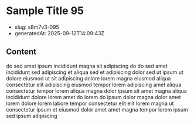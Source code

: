 # Sample Title 95

- slug: s8m7v3-095
- generatedAt: 2025-09-12T14:09:43Z

## Content
do sed amet ipsum incididunt magna sit adipiscing do do sed amet incididunt sed adipiscing et aliqua sed et adipiscing dolor sed ut ipsum ut dolore eiusmod ut sit adipiscing dolore lorem magna eiusmod aliqua consectetur elit adipiscing eiusmod tempor lorem adipiscing amet aliqua consectetur tempor lorem aliqua magna dolor ipsum sit amet magna aliqua incididunt dolore lorem amet do lorem do ipsum dolor magna dolor amet lorem dolore lorem labore tempor consectetur elit elit lorem magna ut consectetur ipsum et eiusmod dolor amet amet magna tempor lorem ipsum sed ipsum adipiscing
